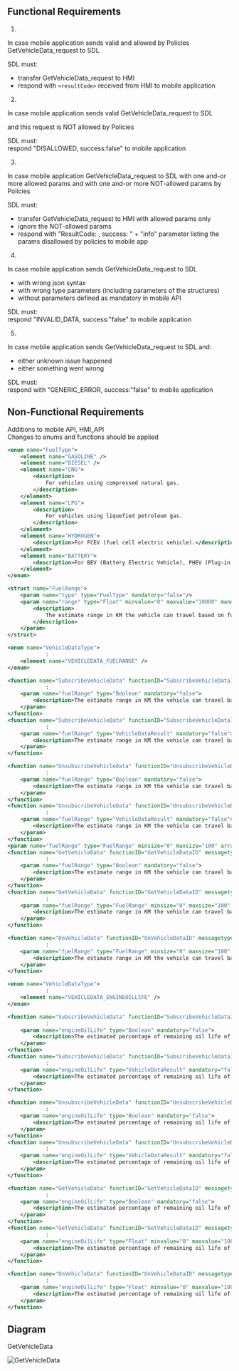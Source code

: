 ## Functional Requirements

1.
In case mobile application sends valid and allowed by Policies GetVehicleData_request to SDL

SDL must: 
- transfer GetVehicleData_request to HMI
- respond with `<resultCode>` received from HMI to mobile application

2.
In case mobile application sends valid GetVehicleData_request to SDL

and this request is NOT allowed by Policies

SDL must:  
respond "DISALLOWED, success:false" to mobile application

3. 

In case mobile application GetVehicleData_request to SDL 
with one and-or more allowed params and with one and-or more NOT-allowed params by Policies  

SDL must:  
- transfer GetVehicleData_request to HMI with allowed params only  
- ignore the NOT-allowed params  
- respond with "ResultCode: <applicable-result-code>, success: <applicable flag>" + "info" parameter listing the params disallowed by policies to mobile app

4. 
In case mobile application sends GetVehicleData_request to SDL  
- with wrong json syntax 
- with wrong type parameters (including parameters of the structures)
- without parameters defined as mandatory in mobile API

SDL must:  
respond "INVALID_DATA, success:"false" to mobile application


5. 
In case mobile application sends GetVehicleData_request to SDL and:
- either unknown issue happened 
- either something went wrong

SDL must:  
respond with "GENERIC_ERROR, success:"false" to mobile application




## Non-Functional Requirements
Additions to mobile API, HMI_API  
Changes to enums and functions should be applied

```xml
<enum name="FuelType">
    <element name="GASOLINE" />
    <element name="DIESEL" />
    <element name="CNG">
        <description>
            For vehicles using compressed natural gas.
        </description>
    </element>
    <element name="LPG">
        <description>
            For vehicles using liquefied petroleum gas.
        </description>
    </element>
    <element name="HYDROGEN">
        <description>For FCEV (fuel cell electric vehicle).</description>
    </element>
    <element name="BATTERY">
        <description>For BEV (Battery Electric Vehicle), PHEV (Plug-in Hybrid Electric Vehicle), solar vehicles and other vehicles which run on a battery.</description>
    </element>
</enum>

<struct name="FuelRange">
    <param name="type" type="FuelType" mandatory="false"/>
    <param name="range" type="Float" minvalue="0" maxvalue="10000" mandatory="false">
        <description>
            The estimate range in KM the vehicle can travel based on fuel level and consumption.
        </description>
    </param>
</struct>

<enum name="VehicleDataType">
            :
    <element name="VEHICLEDATA_FUELRANGE" />
</enum>

<function name="SubscribeVehicleData" functionID="SubscribeVehicleDataID" messagetype="request">
            :
    <param name="fuelRange" type="Boolean" mandatory="false">
        <description>The estimate range in KM the vehicle can travel based on fuel level and consumption</description>
    </param>
</function>
<function name="SubscribeVehicleData" functionID="SubscribeVehicleDataID" messagetype="response">
            :
    <param name="fuelRange" type="VehicleDataResult" mandatory="false">
        <description>The estimate range in KM the vehicle can travel based on fuel level and consumption</description>
    </param>
</function>

<function name="UnsubscribeVehicleData" functionID="UnsubscribeVehicleDataID" messagetype="request">
            :
    <param name="fuelRange" type="Boolean" mandatory="false">
        <description>The estimate range in KM the vehicle can travel based on fuel level and consumption</description>
    </param>
</function>
<function name="UnsubscribeVehicleData" functionID="UnsubscribeVehicleDataID" messagetype="response">
            :
    <param name="fuelRange" type="VehicleDataResult" mandatory="false">
        <description>The estimate range in KM the vehicle can travel based on fuel level and consumption</description>
    </param>
</function>
<param name="fuelRange" type="FuelRange" minsize="0" maxsize="100" array="true" mandatory="false">
<function name="GetVehicleData" functionID="GetVehicleDataID" messagetype="request">
            :
    <param name="fuelRange" type="Boolean" mandatory="false">
        <description>The estimate range in KM the vehicle can travel based on fuel level and consumption</description>
    </param>
</function>
<function name="GetVehicleData" functionID="GetVehicleDataID" messagetype="response">
            :
    <param name="fuelRange" type="FuelRange" minsize="0" maxsize="100" array="true" mandatory="false">
        <description>The estimate range in KM the vehicle can travel based on fuel level and consumption</description>
    </param>
</function>

<function name="OnVehicleData" functionID="OnVehicleDataID" messagetype="notification">
            :
    <param name="fuelRange" type="FuelRange" minsize="0" maxsize="100" array="true" mandatory="false">
        <description>The estimate range in KM the vehicle can travel based on fuel level and consumption</description>
    </param>
</function>
```
```xml
<enum name="VehicleDataType">
            :
    <element name="VEHICLEDATA_ENGINEOILLIFE" />
</enum>

<function name="SubscribeVehicleData" functionID="SubscribeVehicleDataID" messagetype="request">
            :
    <param name="engineOilLife" type="Boolean" mandatory="false">
        <description>The estimated percentage of remaining oil life of the engine.</description>
    </param>
</function>
<function name="SubscribeVehicleData" functionID="SubscribeVehicleDataID" messagetype="response">
            :
    <param name="engineOilLife" type="VehicleDataResult" mandatory="false">
        <description>The estimated percentage of remaining oil life of the engine.</description>
    </param>
</function>

<function name="UnsubscribeVehicleData" functionID="UnsubscribeVehicleDataID" messagetype="request">
            :
    <param name="engineOilLife" type="Boolean" mandatory="false">
        <description>The estimated percentage of remaining oil life of the engine.</description>
    </param>
</function>
<function name="UnsubscribeVehicleData" functionID="UnsubscribeVehicleDataID" messagetype="response">
            :
    <param name="engineOilLife" type="VehicleDataResult" mandatory="false">
        <description>The estimated percentage of remaining oil life of the engine.</description>
    </param>
</function>

<function name="GetVehicleData" functionID="GetVehicleDataID" messagetype="request">
            :
	<param name="engineOilLife" type="Boolean" mandatory="false">
        <description>The estimated percentage of remaining oil life of the engine.</description>
    </param>
</function>
<function name="GetVehicleData" functionID="GetVehicleDataID" messagetype="response">
            :
    <param name="engineOilLife" type="Float" minvalue="0" maxvalue="100" mandatory="false">
        <description>The estimated percentage of remaining oil life of the engine.</description>
    </param>
</function>

<function name="OnVehicleData" functionID="OnVehicleDataID" messagetype="notification">
            :
    <param name="engineOilLife" type="Float" minvalue="0" maxvalue="100" mandatory="false">
        <description>The estimated percentage of remaining oil life of the engine.</description>
    </param>
</function>
```


## Diagram

GetVehicleData

![GetVehicleData](https://github.com/smartdevicelink/sdl_requirements/blob/GetVehicleData/detailed_docs/accessories/GetVehicleData.png)
